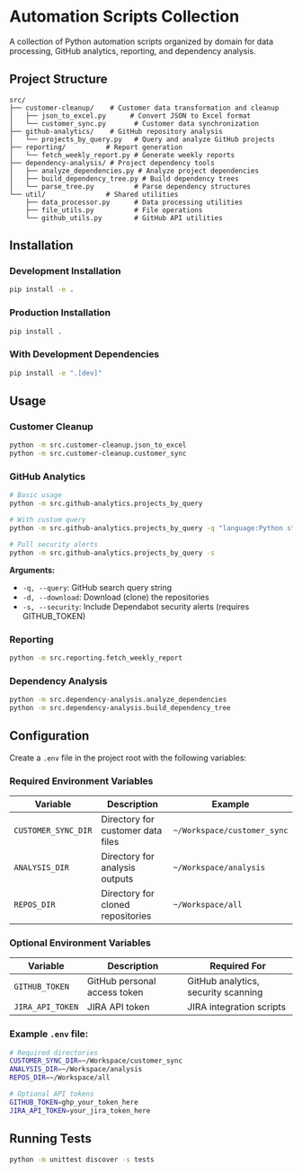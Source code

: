# Automation Scripts Collection

A collection of Python automation scripts organized by domain for data processing, GitHub analytics, reporting, and dependency analysis.

## Project Structure

```
src/
├── customer-cleanup/    # Customer data transformation and cleanup
│   ├── json_to_excel.py      # Convert JSON to Excel format
│   └── customer_sync.py       # Customer data synchronization
├── github-analytics/    # GitHub repository analysis
│   └── projects_by_query.py   # Query and analyze GitHub projects
├── reporting/          # Report generation
│   └── fetch_weekly_report.py # Generate weekly reports
├── dependency-analysis/ # Project dependency tools
│   ├── analyze_dependencies.py # Analyze project dependencies
│   ├── build_dependency_tree.py # Build dependency trees
│   └── parse_tree.py          # Parse dependency structures
└── util/               # Shared utilities
    ├── data_processor.py      # Data processing utilities
    ├── file_utils.py          # File operations
    └── github_utils.py        # GitHub API utilities
```

## Installation

### Development Installation
```bash
pip install -e .
```

### Production Installation
```bash
pip install .
```

### With Development Dependencies
```bash
pip install -e ".[dev]"
```

## Usage

### Customer Cleanup
```bash
python -m src.customer-cleanup.json_to_excel
python -m src.customer-cleanup.customer_sync
```

### GitHub Analytics
```bash
# Basic usage
python -m src.github-analytics.projects_by_query

# With custom query
python -m src.github-analytics.projects_by_query -q "language:Python stars:>100"

# Pull security alerts
python -m src.github-analytics.projects_by_query -s
```

**Arguments:**
- `-q, --query`: GitHub search query string
- `-d, --download`: Download (clone) the repositories
- `-s, --security`: Include Dependabot security alerts (requires GITHUB_TOKEN)

### Reporting
```bash
python -m src.reporting.fetch_weekly_report
```

### Dependency Analysis
```bash
python -m src.dependency-analysis.analyze_dependencies
python -m src.dependency-analysis.build_dependency_tree
```

## Configuration

Create a `.env` file in the project root with the following variables:

### Required Environment Variables

| Variable | Description | Example |
|----------|-------------|----------|
| `CUSTOMER_SYNC_DIR` | Directory for customer data files | `~/Workspace/customer_sync` |
| `ANALYSIS_DIR` | Directory for analysis outputs | `~/Workspace/analysis` |
| `REPOS_DIR` | Directory for cloned repositories | `~/Workspace/all` |

### Optional Environment Variables

| Variable | Description | Required For |
|----------|-------------|-------------|
| `GITHUB_TOKEN` | GitHub personal access token | GitHub analytics, security scanning |
| `JIRA_API_TOKEN` | JIRA API token | JIRA integration scripts |

### Example `.env` file:

```bash
# Required directories
CUSTOMER_SYNC_DIR=~/Workspace/customer_sync
ANALYSIS_DIR=~/Workspace/analysis
REPOS_DIR=~/Workspace/all

# Optional API tokens
GITHUB_TOKEN=ghp_your_token_here
JIRA_API_TOKEN=your_jira_token_here
```

## Running Tests

```bash
python -m unittest discover -s tests
```